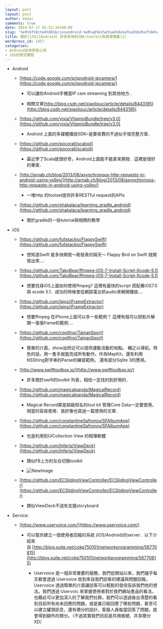 ```yaml
---
layout: post
layout: post
author: kkdai
comments: true
date: 2014-07-17 02:52:19+00:00
slug: '%e9%97%9c%e6%96%bciosandroid-%e8%a8%b1%e5%a4%9a%e5%a5%bd%e7%94%a8%e7%9a%84sdktoolkit%e8%88%87%e8%b3%87%e6%ba%90%e8%92%90%e9%9b%862'
title: 關於[iOS][Android] 許多好用的SDK/toolkit與資源蒐集(2)
wordpress_id: 1457
categories:
- Android安卓學習心得
- iOS的程式開發
---
```




  * Android



    * [https://code.google.com/p/spydroid-ipcamera/](https://code.google.com/p/spydroid-ipcamera/)



      * 可以讓你Android手機當IP cam streaming 到其他地方..


      * 相關文章[http://blog.csdn.net/xiaoliouc/article/details/8443195](http://blog.csdn.net/xiaoliouc/article/details/8443195)



    * [https://github.com/yixia/VitamioBundle/tree/v3.0](https://github.com/yixia/VitamioBundle/tree/v3.0)



      * Android 上面的多媒體播放SDK~是要收費的不過似乎很完整方案．



    * [https://github.com/pocorall/scaloid](https://github.com/pocorall/scaloid)



      * 最近學了Scala就很好奇，Android上面能不能拿來開發．這裡是很好的專案．



    * [http://arnab.ch/blog/2013/08/asynchronous-http-requests-in-android-using-volley/](http://arnab.ch/blog/2013/08/asynchronous-http-requests-in-android-using-volley/)



      * 一堆http 的toolset提供許多RESTful request的APIs



    * [https://github.com/shakalaca/learning_gradle_android](https://github.com/shakalaca/learning_gradle_android)



      * 關於gradle的一些tutorial與相關的教學




  * iOS



    * [https://github.com/fullstackio/FlappySwift](https://github.com/fullstackio/FlappySwift)



      * 想知道Swift 能多快開發～剛發表的隔天～ Flappy Bird on Swift 就開發出來....



    * [https://github.com/TakoBear/ffmpeg-iOS-7-Install-Script-Xcode-5.1](https://github.com/TakoBear/ffmpeg-iOS-7-Install-Script-Xcode-5.1)



      * 想要找尋iOS上面如何使用ffmpeg? 這裡有最快的script 搭配著iOS7.0 與 xcode 5.1．成功的時候會從網路電台抓audio來解開播放....



    * [https://github.com/lajos/iFrameExtractor](https://github.com/lajos/iFrameExtractor)



      * 想要ffmpeg 在iPhone上面可以多一些範例？ 這裡有個可以把影片解開一張張frame的範例....



    * [https://github.com/coolthor/TainanSport](https://github.com/coolthor/TainanSport)



      * 簡單的介面，show出附近可以提供運動活動的地點。 輔之以導航。特色的話，用一隻手就能完成所有動作。作為MapKit，還有利用NSString對字串的Parse的練習範例。 還有部分Sqlite 3的應用。



    * [http://www.swifttoolbox.io/](http://www.swifttoolbox.io/)



      * 許多關於swift的toolkit 列表，相信一定找的到好用的．



    * [https://github.com/magicalpanda/MagicalRecord](https://github.com/magicalpanda/MagicalRecord)



      * Magical Record算是超級知名的tool kit 管理Core Data一定要使用，相當的容易使用．我好像也寫過一篇使用的文章．



    * [https://github.com/constantineSafronov/SFAlbumApp](https://github.com/constantineSafronov/SFAlbumApp)



      * 也是利用到UICollection View 的相簿軟體



    * [https://github.com/Inferis/ViewDeck](https://github.com/Inferis/ViewDeck)



      * 類似FB上方的左右切換toolkit


      * ![NewImage](http://www.evanlin.com/blog/wp-content/uploads/2014/06/NewImage1.png)



    * [https://github.com/ECSlidingViewController/ECSlidingViewController](https://github.com/ECSlidingViewController/ECSlidingViewController)



      * 類似ViewDeck不過有支援storyboard




  * Service:



    * [https://www.uservoice.com/](https://www.uservoice.com/)



      * 可以幫你建立一個使用者回報的系統 (iOS/Android)的server．以下介紹來自 [http://blog.xuite.net/coke750101/networkprogramming/56770815](http://blog.xuite.net/coke750101/networkprogramming/56770815)



        * Uservoice 是一個非常重要的服務，我們從開站以來，我們幾乎每天都會透過 Uservoice 收到來自我們訪客的建議與問題回報，Uservoice 透過簡單的介面讓訪客可以輕鬆的發信告訴我們他的想法。我們透過 Uservoic 來掌握使用者對於我們網站產品的看法，也藉此可以更加深入的了解我們社群。我們可以透過後台清楚的看到目前所有尚未回應的問題，或是誰已經回應了哪些問題，甚至可以建立罐頭訊息，還有積分的設計，客服人員每當回答了問題，就會得到額外的積分。（不過其實我們目前是共用帳號、共享積分XD）





